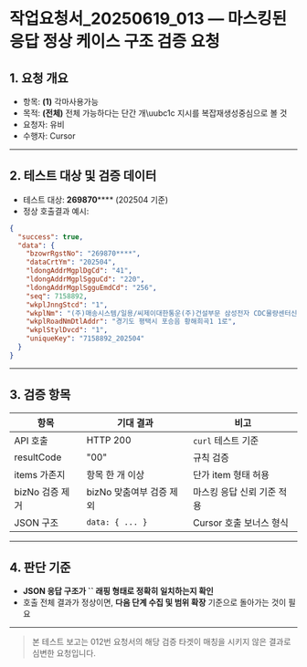 # 작업요청서\_20250619\_013 — 마스킹된 응답 정상 케이스 구조 검증 요청

## 1. 요청 개요

* 항목: **(1)** 각마사용가능
* 목적: **(전체)** 전체 가능하다는 단간 개\uubc1c 지시를 복잡재생성중심으로 볼 것
* 요청자: 유비
* 수행자: Cursor

---

## 2. 테스트 대상 및 검증 데이터

* 테스트 대상: **269870**\*\*\*\* (202504 기준)
* 정상 호출결과 예시:

```json
{
  "success": true,
  "data": {
    "bzowrRgstNo": "269870****",
    "dataCrtYm": "202504",
    "ldongAddrMgplDgCd": "41",
    "ldongAddrMgplSgguCd": "220",
    "ldongAddrMgplSgguEmdCd": "256",
    "seq": 7158892,
    "wkplJnngStcd": "1",
    "wkplNm": "(주)매송시스템/일용/씨제이대한통운(주)건설부문 삼성전자 CDC물량센터신축 현장",
    "wkplRoadNmDtlAddr": "경기도 평택시 포승음 황해희곡1 1로",
    "wkplStylDvcd": "1",
    "uniqueKey": "7158892_202504"
  }
}
```

---

## 3. 검증 항목

| 항목          | 기대 결과            | 비고               |
| ----------- | ---------------- | ---------------- |
| API 호출      | HTTP 200         | `curl` 테스트 기준    |
| resultCode  | "00"             | 규칙 검증            |
| items 가존지   | 항목 한 개 이상        | 단가 item 형태 허용    |
| bizNo 검증 제거 | bizNo 맞춤여부 검증 제외 | 마스킹 응답 신뢰 기준 적용  |
| JSON 구조     | `data: { ... }`  | Cursor 호출 보너스 형식 |

---

## 4. 판단 기준

* **JSON 응답 구조가 **\`\`** 래핑 형태로 정확히 일치하는지 확인**
* 호출 전체 결과가 정상이면, **다음 단계 수집 및 범위 확장** 기준으로 돌아가는 것이 필요

---

> 본 테스트 보고는 012번 요청서의 해당 검증 타겟이 매칭을 시키지 않은 결과로 심변한 요청입니다.
